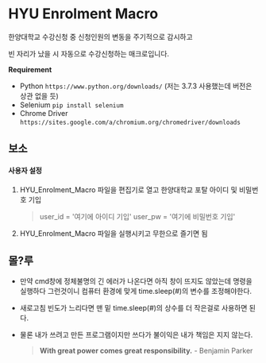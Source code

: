 # HYU Enrolment Macro

한양대학교 수강신청 중 신청인원의 변동을 주기적으로 감시하고

빈 자리가 났을 시 자동으로 수강신청하는 매크로입니다.

**Requirement**

- Python `https://www.python.org/downloads/` (저는 3.7.3 사용했는데 버전은 상관 없을 듯)
 - Selenium `pip install selenium`
 - Chrome Driver `https://sites.google.com/a/chromium.org/chromedriver/downloads`

## 보소

#### 사용자 설정

 1. HYU_Enrolment_Macro 파일을  편집기로 열고 한양대학교 포탈 아이디 및 비밀번호 기입

	> user_id = '여기에 아이디 기입'
	>user_pw = '여기에 비밀번호 기입'

2. HYU_Enrolment_Macro 파일을 실행시키고 무한으로 즐기면 됨



## 몰?루

 - 만약 cmd창에 정체불명의 긴 에러가 나온다면 아직 창이 뜨지도 않았는데 명령을 실행하다 그런것이니 컴퓨터 환경에 맞게 time.sleep(#)의 변수를  조정해야한다.

  - 새로고침 빈도가 느리다면 맨 밑 time.sleep(#)의 상수를 더 작은걸로 사용하면 된다.
 
 - 물론 내가 쓰려고 만든 프로그램이지만 쓰다가 불이익은 내가 책임은 지지 않는다.
	 > **With great power comes great responsibility.**  - Benjamin Parker